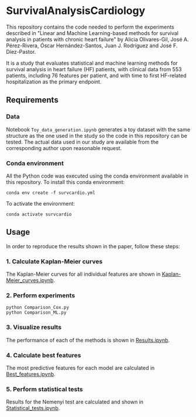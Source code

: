 # SurvivalAnalysisCardiology

This repository contains the code needed to perform the experiments described in "Linear and Machine Learning-based methods for survival analysis in patients with chronic heart failure" by Alicia Olivares-Gil, José A. Pérez-Rivera, Óscar Hernández-Santos, Juan J. Rodríguez and José F. Díez-Pastor. 

It is a study that evaluates statistical and machine learning methods for survival analysis in heart failure (HF) patients, with clinical data from 553 patients, including 76 features per patient, and with time to first HF-related hospitalization as the primary endpoint. 

## Requirements
### Data
Notebook `Toy_data_generation.ipynb` generates a toy dataset with the same structure as the one used in the study so the code in this repository can be tested. The actual data used in our study are available from the corresponding author upon reasonable request.

### Conda environment 
All the Python code was executed using the conda environment available in this repository. 
To install this conda environment: 
```
conda env create -f survcardio.yml
```
To activate the environment: 
```
conda activate survcardio
```
## Usage
In order to reproduce the results shown in the paper, follow these steps: 
### 1. Calculate Kaplan-Meier curves 
The Kaplan-Meier curves for all individual features are shown in [Kaplan-Meier_curves.ipynb](https://github.com/aliciaolivaresgil/SurvivalAnalysisCardiology/blob/main/Kaplan-Meier_curves.ipynb).
### 2. Perform experiments 
```
python Comparison_Cox.py
python Comparison_ML.py
```
### 3. Visualize results
The performance of each of the methods is shown in [Results.ipynb](https://github.com/aliciaolivaresgil/SurvivalAnalysisCardiology/blob/main/Results.ipynb).
### 4. Calculate best features
The most predictive features for each model are calculated in [Best_features.ipynb](https://github.com/aliciaolivaresgil/SurvivalAnalysisCardiology/blob/main/Best_features.ipynb).
### 5. Perform statistical tests 
Results for the Nemenyi test are calculated and shown in [Statistical_tests.ipynb](https://github.com/aliciaolivaresgil/SurvivalAnalysisCardiology/blob/main/Statistical_tests.ipynb). 

